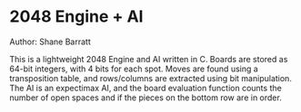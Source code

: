 2048 Engine + AI
================

Author: Shane Barratt

This is a lightweight 2048 Engine and AI written in C. Boards are stored as 64-bit integers, with 4 bits for each spot. Moves are found using a transposition table, and rows/columns are extracted using bit manipulation. The AI is an expectimax AI, and the board evaluation function counts the number of open spaces and if the pieces on the bottom row are in order.